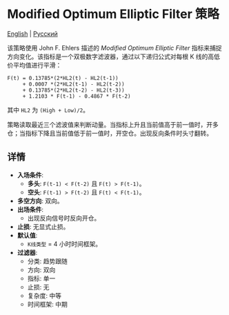 # Modified Optimum Elliptic Filter 策略
[English](README.md) | [Русский](README_ru.md)

该策略使用 John F. Ehlers 描述的 *Modified Optimum Elliptic Filter* 指标来捕捉方向变化。该指标是一个双极数字滤波器，通过以下递归公式对每根 K 线的高低价平均值进行平滑：

```
F(t) = 0.13785*(2*HL2(t) - HL2(t-1))
     + 0.0007 *(2*HL2(t-1) - HL2(t-2))
     + 0.13785*(2*HL2(t-2) - HL2(t-3))
     + 1.2103 * F(t-1) - 0.4867 * F(t-2)
```

其中 `HL2` 为 `(High + Low)/2`。

策略读取最近三个滤波值来判断动量。当指标上升且当前值高于前一值时，开多仓；当指标下降且当前值低于前一值时，开空仓。出现反向条件时头寸翻转。

## 详情

- **入场条件**:
  - **多头**: `F(t-1) < F(t-2)` 且 `F(t) > F(t-1)`。
  - **空头**: `F(t-1) > F(t-2)` 且 `F(t) < F(t-1)`。
- **多空方向**: 双向。
- **出场条件**:
  - 出现反向信号时反向开仓。
- **止损**: 无显式止损。
- **默认值**:
  - `K线类型` = 4 小时时间框架。
- **过滤器**:
  - 分类: 趋势跟随
  - 方向: 双向
  - 指标: 单一
  - 止损: 无
  - 复杂度: 中等
  - 时间框架: 中期
